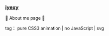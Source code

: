 ### [iyexy](http://iyexy.com/)
:sunflower: About me page :honeybee:


tag： pure CSS3 animation | no JavaScript | svg 
